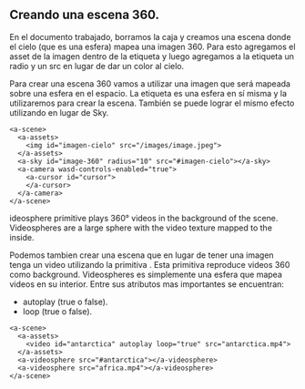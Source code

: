 ## Creando una escena 360.

 En el documento trabajado, borramos la caja y creamos una escena donde el cielo (que es una esfera) mapea una imagen 360. Para esto agregamos el asset de la imagen dentro de la etiqueta <a-assets></a-assets> y luego agregamos a la etiqueta <a-sky></a-sky> un radio y un src en lugar de dar un color al cielo.

Para crear una escena 360 vamos a utilizar una imagen que será mapeada sobre una esfera en el espacio. La etiqueta <a-sky></a-sky> es una esfera en sí misma y la utilizaremos para crear la escena.
También se puede lograr el mismo efecto utilizando <a-sphere></a-sphere> en lugar de Sky.

```
<a-scene>
  <a-assets>
    <img id="imagen-cielo" src="/images/image.jpeg">
  </a-assets>
  <a-sky id="image-360" radius="10" src="#imagen-cielo"></a-sky>
  <a-camera wasd-controls-enabled="true">
    <a-cursor id="cursor">
    </a-cursor>
  </a-camera>
</a-scene>
```
ideosphere primitive plays 360° videos in the background of the scene. Videospheres are a large sphere with the video texture mapped to the inside.

Podemos tambien crear una escena que en lugar de tener una imagen tenga un video utilizando la primitiva <a-videosphere></a-videosphere>. Esta primitiva reproduce videos 360 como background. Videospheres es simplemente una esfera que mapea videos en su interior.
Entre sus atributos mas importantes se encuentran:
* autoplay (true o false).
* loop (true o false).

```
<a-scene>
  <a-assets>
    <video id="antarctica" autoplay loop="true" src="antarctica.mp4">
  </a-assets>
  <a-videosphere src="#antarctica"></a-videosphere> 
  <a-videosphere src="africa.mp4"></a-videosphere>
</a-scene>
```

